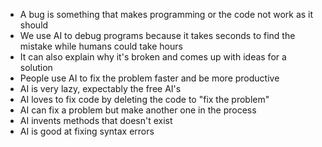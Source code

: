 * A bug is something that makes programming or the code not work as it should
* We use AI to debug programs because it takes seconds to find the mistake while humans could take hours
* It can also explain why it's broken and comes up with ideas for a solution
* People use AI to fix the problem faster and be more productive
* AI is very lazy, expectably the free AI's
* AI loves to fix code by deleting the code to "fix the problem"
* AI can fix a problem but make another one in the process
* AI invents methods that doesn't exist
* AI is good at fixing syntax errors
